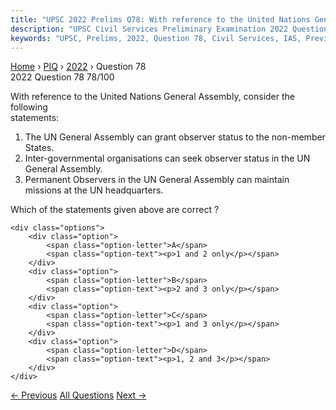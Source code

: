 ```yaml
---
title: "UPSC 2022 Prelims Q78: With reference to the United Nations General Assembly, consi..."
description: "UPSC Civil Services Preliminary Examination 2022 Question 78 with options and answer"
keywords: "UPSC, Prelims, 2022, Question 78, Civil Services, IAS, Previous Year Questions"
---
```


<nav class="breadcrumb">
    <a href="../../">Home</a>
    <span>›</span>
    <a href="../">PIQ</a>
    <span>›</span>
    <a href="./">2022</a>
    <span>›</span>
    <span>Question 78</span>
</nav>

<div class="question-header">
    <div class="question-meta">
        <span class="year-badge">2022</span>
        <span class="question-number">Question 78</span>
        <span class="progress">78/100</span>
    </div>
    <div class="progress-bar">
        <div class="progress-fill" style="width: 78.0%"></div>
    </div>
</div>

<div class="question-content">
    <div class="question-text">
        <p>With reference to the United Nations General Assembly, consider the following<br />
statements:</p>
<ol>
<li>The UN General Assembly can grant observer status to the non-member States.</li>
<li>Inter-governmental organisations can seek observer status in the UN General Assembly.</li>
<li>Permanent Observers in the UN General Assembly can maintain missions at the UN headquarters.</li>
</ol>
<p>Which of the statements given above are correct ?</p>
    </div>
    
    <div class="options">
        <div class="option">
            <span class="option-letter">A</span>
            <span class="option-text"><p>1 and 2 only</p></span>
        </div>
        <div class="option">
            <span class="option-letter">B</span>
            <span class="option-text"><p>2 and 3 only</p></span>
        </div>
        <div class="option">
            <span class="option-letter">C</span>
            <span class="option-text"><p>1 and 3 only</p></span>
        </div>
        <div class="option">
            <span class="option-letter">D</span>
            <span class="option-text"><p>1, 2 and 3</p></span>
        </div>
    </div>
</div>

<div class="question-nav">
    <a href="../q077-which-one-of-the-following-statements-best-describ/" class="nav-btn prev">← Previous</a>
    <a href="../" class="nav-btn center">All Questions</a>
    <a href="../q079-with-reference-to-the-tea-board-in-india-consider/" class="nav-btn next">Next →</a>
</div>
